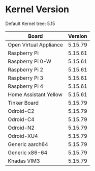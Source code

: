 
# Kernel Version

Default Kernel tree: 5.15

| Board | Version |
|-------|---------|
| Open Virtual Appliance | 5.15.79 |
| Raspberry Pi | 5.15.61 |
| Raspberry Pi 0-W | 5.15.61 |
| Raspberry Pi 2 | 5.15.61 |
| Raspberry Pi 3 | 5.15.61 |
| Raspberry Pi 4 | 5.15.61 |
| Home Assistant Yellow | 5.15.61 |
| Tinker Board | 5.15.79 |
| Odroid-C2 | 5.15.79 |
| Odroid-C4 | 5.15.79 |
| Odroid-N2 | 5.15.79 |
| Odroid-XU4 | 5.15.79 |
| Generic aarch64 | 5.15.79 |
| Generic x86-64 | 5.15.79 |
| Khadas VIM3 | 5.15.79 |
